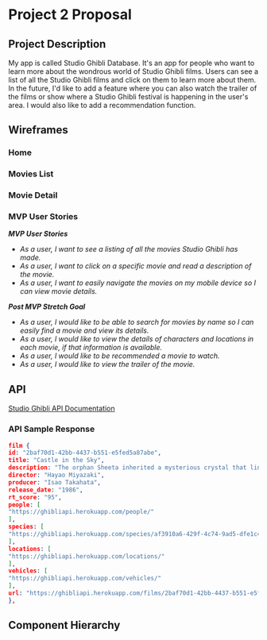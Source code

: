 # Project 2 Proposal

## Project Description

My app is called Studio Ghibli Database. It's an app for people who want to learn more about the wondrous world of Studio Ghibli films. Users can see a list of all the Studio Ghibli films and click on them to learn more about them. In the future, I'd like to add a feature where you can also watch the trailer of the films or show where a Studio Ghibli festival is happening in the user's area. I would also like to add a recommendation function.

## Wireframes

### Home

### Movies List

### Movie Detail

### MVP User Stories

_**MVP User Stories**_

- _As a user, I want to see a listing of all the movies Studio Ghibli has made._
- _As a user, I want to click on a specific movie and read a description of the movie._
- _As a user, I want to easily navigate the movies on my mobile device so I can view movie details._

_**Post MVP Stretch Goal**_

- _As a user, I would like to be able to search for movies by name so I can easily find a movie and view its details._
- _As a user, I would like to view the details of characters and locations in each movie, if that information is available._
- _As a user, I would like to be recommended a movie to watch._
- _As a user, I would like to view the trailer of the movie._

## API

[Studio Ghibli API Documentation](https://ghibliapi.herokuapp.com/#)

### API Sample Response

```json
film {
id: "2baf70d1-42bb-4437-b551-e5fed5a87abe",
title: "Castle in the Sky",
description: "The orphan Sheeta inherited a mysterious crystal that links her to the mythical sky-kingdom of Laputa. With the help of resourceful Pazu and a rollicking band of sky pirates, she makes her way to the ruins of the once-great civilization. Sheeta and Pazu must outwit the evil Muska, who plans to use Laputa's science to make himself ruler of the world.",
director: "Hayao Miyazaki",
producer: "Isao Takahata",
release_date: "1986",
rt_score: "95",
people: [
"https://ghibliapi.herokuapp.com/people/"
],
species: [
"https://ghibliapi.herokuapp.com/species/af3910a6-429f-4c74-9ad5-dfe1c4aa04f2"
],
locations: [
"https://ghibliapi.herokuapp.com/locations/"
],
vehicles: [
"https://ghibliapi.herokuapp.com/vehicles/"
],
url: "https://ghibliapi.herokuapp.com/films/2baf70d1-42bb-4437-b551-e5fed5a87abe"
},
```

## Component Hierarchy

